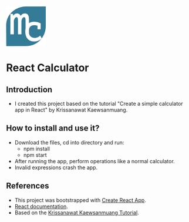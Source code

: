 
![Favicon](./public/favicon.png) 
# React Calculator 

## Introduction

- I created this project based on the tutorial "Create a simple calculator app in React" by Krissanawat Kaewsanmuang.

## How to install and use it?

- Download the files, cd into directory and run:
  - npm install
  - npm start
- After running the app, perform operations like a normal calculator.
- Invalid expressions crash the app. 

## References

- This project was bootstrapped with [Create React App](https://github.com/facebook/create-react-app).
- [React documentation](https://reactjs.org/).
- Based on the [Krissanawat Kaewsanmuang Tutorial](https://medium.com/swlh/create-a-simple-calculator-app-in-react-9fd645bb21ac).

